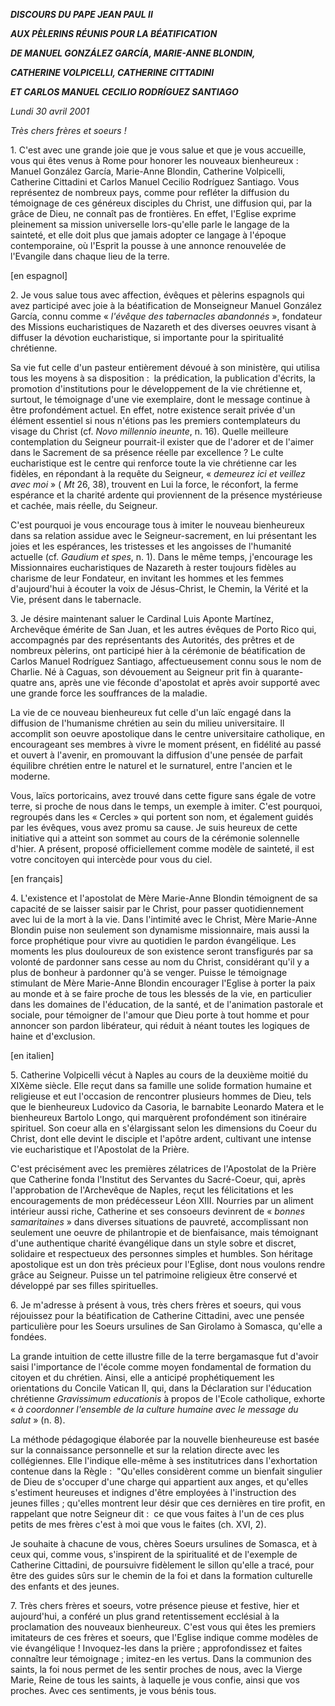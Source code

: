 ***DISCOURS DU PAPE JEAN PAUL II***

***AUX PÈLERINS RÉUNIS POUR LA BÉATIFICATION***

***DE MANUEL GONZÁLEZ GARCÍA, MARIE-ANNE BLONDIN,***

***CATHERINE VOLPICELLI, CATHERINE CITTADINI***

***ET CARLOS MANUEL CECILIO RODRÍGUEZ SANTIAGO***

*Lundi 30 avril 2001*

*Très chers frères et soeurs !*

1. C'est avec une grande joie que je vous salue et que je vous accueille, vous qui êtes venus à Rome pour honorer les nouveaux bienheureux :  Manuel González García, Marie-Anne Blondin, Catherine Volpicelli, Catherine Cittadini et Carlos Manuel Cecilio Rodríguez Santiago. Vous représentez de nombreux pays, comme pour refléter la diffusion du témoignage de ces généreux disciples du Christ, une diffusion qui, par la grâce de Dieu, ne connaît pas de frontières. En effet, l'Eglise exprime pleinement sa mission universelle lors-qu'elle parle le langage de la sainteté, et elle doit plus que jamais adopter ce langage à l'époque contemporaine, où l'Esprit la pousse à une annonce renouvelée de l'Evangile dans chaque lieu de la terre.

[en espagnol]

2. Je vous salue tous avec affection, évêques et pèlerins espagnols qui avez participé avec joie à la béatification de Monseigneur Manuel González García, connu comme « *l'évêque des tabernacles abandonnés* », fondateur des Missions eucharistiques de Nazareth et des diverses oeuvres visant à diffuser la dévotion eucharistique, si importante pour la spiritualité chrétienne.

Sa vie fut celle d'un pasteur entièrement dévoué à son ministère, qui utilisa tous les moyens à sa disposition :  la prédication, la publication d'écrits, la promotion d'institutions pour le développement de la vie chrétienne et, surtout, le témoignage d'une vie exemplaire, dont le message continue à être profondément actuel. En effet, notre existence serait privée d'un élément essentiel si nous n'étions pas les premiers contemplateurs du visage du Christ (cf. *Novo millennio ineunte*, n. 16). Quelle meilleure contemplation du Seigneur pourrait-il exister que de l'adorer et de l'aimer dans le Sacrement de sa présence réelle par excellence ? Le culte eucharistique est le centre qui renforce toute la vie chrétienne car les fidèles, en répondant à la requête du Seigneur, « *demeurez ici et veillez avec moi* » ( *Mt* 26, 38), trouvent en Lui la force, le réconfort, la ferme espérance et la charité ardente qui proviennent de la présence mystérieuse et cachée, mais réelle, du Seigneur.

C'est pourquoi je vous encourage tous à imiter le nouveau bienheureux dans sa relation assidue avec le Seigneur-sacrement, en lui présentant les joies et les espérances, les tristesses et les angoisses de l'humanité actuelle (cf. *Gaudium et spes*, n. 1). Dans le même temps, j'encourage les Missionnaires eucharistiques de Nazareth à rester toujours fidèles au charisme de leur Fondateur, en invitant les hommes et les femmes d'aujourd'hui à écouter la voix de Jésus-Christ, le Chemin, la Vérité et la Vie, présent dans le tabernacle.

3. Je désire maintenant saluer le Cardinal Luis Aponte Martínez, Archevêque émérite de San Juan, et les autres évêques de Porto Rico qui, accompagnés par des représentants des Autorités, des prêtres et de nombreux pèlerins, ont participé hier à la cérémonie de béatification de Carlos Manuel Rodríguez Santiago, affectueusement connu sous le nom de Charlie. Né à Caguas, son dévouement au Seigneur prit fin à quarante-quatre ans, après une vie féconde d'apostolat et après avoir supporté avec une grande force les souffrances de la maladie.

La vie de ce nouveau bienheureux fut celle d'un laïc engagé dans la diffusion de l'humanisme chrétien au sein du milieu universitaire. Il accomplit son oeuvre apostolique dans le centre universitaire catholique, en encourageant ses membres à vivre le moment présent, en fidélité au passé et ouvert à l'avenir, en promouvant la diffusion d'une pensée de parfait équilibre chrétien entre le naturel et le surnaturel, entre l'ancien et le moderne.

Vous, laïcs portoricains, avez trouvé dans cette figure sans égale de votre terre, si proche de nous dans le temps, un exemple à imiter. C'est pourquoi, regroupés dans les « Cercles » qui portent son nom, et également guidés par les évêques, vous avez promu sa cause. Je suis heureux de cette initiative qui a atteint son sommet au cours de la cérémonie solennelle d'hier. A présent, proposé officiellement comme modèle de sainteté, il est votre concitoyen qui intercède pour vous du ciel.

[en français]

4. L'existence et l'apostolat de Mère Marie-Anne Blondin témoignent de sa capacité de se laisser saisir par le Christ, pour passer quotidiennement avec lui de la mort à la vie. Dans l'intimité avec le Christ, Mère Marie-Anne Blondin puise non seulement son dynamisme missionnaire, mais aussi la force prophétique pour vivre au quotidien le pardon évangélique. Les moments les plus douloureux de son existence seront transfigurés par sa volonté de pardonner sans cesse au nom du Christ, considérant qu'il y a plus de bonheur à pardonner qu'à se venger. Puisse le témoignage stimulant de Mère Marie-Anne Blondin encourager l'Eglise à porter la paix au monde et à se faire proche de tous les blessés de la vie, en particulier dans les domaines de l'éducation, de la santé, et de l'animation pastorale et sociale, pour témoigner de l'amour que Dieu porte à tout homme et pour annoncer son pardon libérateur, qui réduit à néant toutes les logiques de haine et d'exclusion.

[en italien]

5. Catherine Volpicelli vécut à Naples au cours de la deuxième moitié du XIXème siècle. Elle reçut dans sa famille une solide formation humaine et religieuse et eut l'occasion de rencontrer plusieurs hommes de Dieu, tels que le bienheureux Ludovico da Casoria, le barnabite Leonardo Matera et le bienheureux Bartolo Longo, qui marquèrent profondément son itinéraire spirituel. Son coeur alla en s'élargissant selon les dimensions du Coeur du Christ, dont elle devint le disciple et l'apôtre ardent, cultivant une intense vie eucharistique et l'Apostolat de la Prière.

C'est précisément avec les premières zélatrices de l'Apostolat de la Prière que Catherine fonda l'Institut des Servantes du Sacré-Coeur, qui, après l'approbation de l'Archevêque de Naples, reçut les félicitations et les encouragements de mon prédécesseur Léon XIII. Nourries par un aliment intérieur aussi riche, Catherine et ses consoeurs devinrent de « *bonnes samaritaines* » dans diverses situations de pauvreté, accomplissant non seulement une oeuvre de philantropie et de bienfaisance, mais témoignant d'une authentique charité évangélique dans un style sobre et discret, solidaire et respectueux des personnes simples et humbles. Son héritage apostolique est un don très précieux pour l'Eglise, dont nous voulons rendre grâce au Seigneur. Puisse un tel patrimoine religieux être conservé et développé par ses filles spirituelles.

6. Je m'adresse à présent à vous, très chers frères et soeurs, qui vous réjouissez pour la béatification de Catherine Cittadini, avec une pensée particulière pour les Soeurs ursulines de San Girolamo à Somasca, qu'elle a fondées.

La grande intuition de cette illustre fille de la terre bergamasque fut d'avoir saisi l'importance de l'école comme moyen fondamental de formation du citoyen et du chrétien. Ainsi, elle a anticipé prophétiquement les orientations du Concile Vatican II, qui, dans la Déclaration sur l'éducation chrétienne *Gravissimum educationis* à propos de l'Ecole catholique, exhorte « *à coordonner l'ensemble de la culture humaine avec le message du salut* » (n. 8).

La méthode pédagogique élaborée par la nouvelle bienheureuse est basée sur la connaissance personnelle et sur la relation directe avec les collégiennes. Elle l'indique elle-même à ses institutrices dans l'exhortation contenue dans la Règle :  "Qu'elles considèrent comme un bienfait singulier de Dieu de s'occuper d'une charge qui appartient aux anges, et qu'elles s'estiment heureuses et indignes d'être employées à l'instruction des jeunes filles ; qu'elles montrent leur désir que ces dernières en tire profit, en rappelant que notre Seigneur dit :  ce que vous faites à l'un de ces plus petits de mes frères c'est à moi que vous le faites (ch. XVI, 2).

Je souhaite à chacune de vous, chères Soeurs ursulines de Somasca, et à ceux qui, comme vous, s'inspirent de la spiritualité et de l'exemple de Catherine Cittadini, de poursuivre fidèlement le sillon qu'elle a tracé, pour être des guides sûrs sur le chemin de la foi et dans la formation culturelle des enfants et des jeunes.

7. Très chers frères et soeurs, votre présence pieuse et festive, hier et aujourd'hui, a conféré un plus grand retentissement ecclésial à la proclamation des nouveaux bienheureux. C'est vous qui êtes les premiers imitateurs de ces frères et soeurs, que l'Eglise indique comme modèles de vie évangélique ! Invoquez-les dans la prière ; approfondissez et faites connaître leur témoignage ; imitez-en les vertus. Dans la communion des saints, la foi nous permet de les sentir proches de nous, avec la Vierge Marie, Reine de tous les saints, à laquelle je vous confie, ainsi que vos proches. Avec ces sentiments, je vous bénis tous.
